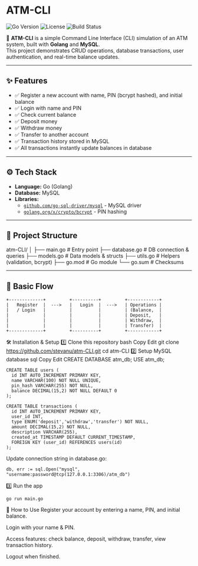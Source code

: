 # ATM-CLI

![Go Version](https://img.shields.io/badge/Go-1.21+-blue?logo=go)
![License](https://img.shields.io/github/license/stevanu/atm-CLI)
![Build Status](https://img.shields.io/badge/build-passing-brightgreen)

🚀 **ATM-CLI** is a simple Command Line Interface (CLI) simulation of an ATM system, built with **Golang** and **MySQL**.  
This project demonstrates CRUD operations, database transactions, user authentication, and real-time balance updates.

---

## ✨ Features

- ✅ Register a new account with name, PIN (bcrypt hashed), and initial balance
- ✅ Login with name and PIN
- ✅ Check current balance
- ✅ Deposit money
- ✅ Withdraw money
- ✅ Transfer to another account
- ✅ Transaction history stored in MySQL
- ✅ All transactions instantly update balances in database

---

## ⚙️ Tech Stack

- **Language:** Go (Golang)
- **Database:** MySQL
- **Libraries:**
  - [`github.com/go-sql-driver/mysql`](https://pkg.go.dev/github.com/go-sql-driver/mysql) - MySQL driver
  - [`golang.org/x/crypto/bcrypt`](https://pkg.go.dev/golang.org/x/crypto/bcrypt) - PIN hashing

---

## 📂 Project Structure

atm-CLI/
│
├── main.go # Entry point
├── database.go # DB connection & queries
├── models.go # Data models & structs
├── utils.go # Helpers (validation, bcrypt)
├── go.mod # Go module
└── go.sum # Checksums


---

## 🔄 Basic Flow

```plaintext
+-------------+         +----------+         +------------+
|   Register  |  --->   |   Login  |  --->   | Operations |
|   / Login   |         |          |         | (Balance,  |
|             |         |          |         | Deposit,   |
|             |         |          |         | Withdraw,  |
|             |         |          |         | Transfer)  |
+-------------+         +----------+         +------------+
```

🛠 Installation & Setup
1️⃣ Clone this repository
bash
Copy
Edit
git clone https://github.com/stevanu/atm-CLI.git
cd atm-CLI
2️⃣ Setup MySQL database
sql
Copy
Edit
CREATE DATABASE atm_db;
USE atm_db;

```
CREATE TABLE users (
  id INT AUTO_INCREMENT PRIMARY KEY,
  name VARCHAR(100) NOT NULL UNIQUE,
  pin_hash VARCHAR(255) NOT NULL,
  balance DECIMAL(15,2) NOT NULL DEFAULT 0
);

CREATE TABLE transactions (
  id INT AUTO_INCREMENT PRIMARY KEY,
  user_id INT,
  type ENUM('deposit','withdraw','transfer') NOT NULL,
  amount DECIMAL(15,2) NOT NULL,
  description VARCHAR(255),
  created_at TIMESTAMP DEFAULT CURRENT_TIMESTAMP,
  FOREIGN KEY (user_id) REFERENCES users(id)
);
```
Update connection string in database.go:
```
db, err := sql.Open("mysql", "username:password@tcp(127.0.0.1:3306)/atm_db")
```

3️⃣ Run the app
```
go run main.go
```

🚀 How to Use
Register your account by entering a name, PIN, and initial balance.

Login with your name & PIN.

Access features: check balance, deposit, withdraw, transfer, view transaction history.

Logout when finished.
